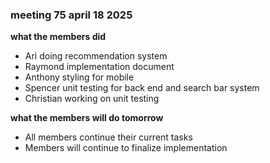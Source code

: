 ### meeting 75 april 18 2025
**what the members did**
- Ari doing recommendation system 
- Raymond implementation document
- Anthony styling for mobile
- Spencer unit testing for back end and search bar system
- Christian working on unit testing

**what the members will do tomorrow**
- All members continue their current tasks
- Members will continue to finalize implementation